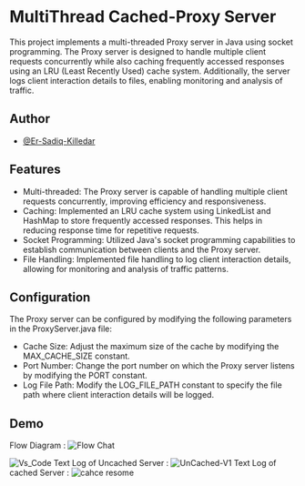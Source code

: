 
# MultiThread Cached-Proxy Server


This project implements a multi-threaded Proxy server in Java using socket programming. The Proxy server is designed to handle multiple client requests concurrently while also caching frequently accessed responses using an LRU (Least Recently Used) cache system. Additionally, the server logs client interaction details to files, enabling monitoring and analysis of traffic.

## Author

- [@Er-Sadiq-Killedar](https://github.com/Er-Sadiq)


## Features

- Multi-threaded: The Proxy server is capable of handling multiple client requests concurrently, improving efficiency and responsiveness.
- Caching: Implemented an LRU cache system using LinkedList and HashMap to store frequently accessed responses. This helps in reducing response time for repetitive requests.
- Socket Programming: Utilized Java's socket programming capabilities to establish communication between clients and the Proxy server.
- File Handling: Implemented file handling to log client interaction details, allowing for monitoring and analysis of traffic patterns.

## Configuration

The Proxy server can be configured by modifying the following parameters in the ProxyServer.java file:

- Cache Size: Adjust the maximum size of the cache by modifying the MAX_CACHE_SIZE constant.
- Port Number: Change the port number on which the Proxy server listens by modifying the PORT constant.
- Log File Path: Modify the LOG_FILE_PATH constant to specify the file path where client interaction details will be logged.
## Demo

Flow Diagram :
![Flow Chat](https://github.com/Er-Sadiq/MultiThread-Cached-Proxy-Server/assets/125464939/5dc78660-271f-4c2a-80e8-23228b561da0)

![Vs_Code](https://github.com/Er-Sadiq/MultiThread-Cached-Proxy-Server/assets/125464939/bed07263-8000-45bf-95d4-374f47c3ad72)
Text Log of Uncached Server :
![UnCached-V1](https://github.com/Er-Sadiq/MultiThread-Cached-Proxy-Server/assets/125464939/d6bfa987-5d9c-4d88-b496-73ae1b9c59ab)
Text Log of cached Server :
![cahce resome](https://github.com/Er-Sadiq/MultiThread-Cached-Proxy-Server/assets/125464939/a1681f4c-ee2e-4892-bdd4-a584a815735b)




